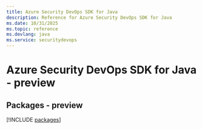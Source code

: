 ```yaml
---
title: Azure Security DevOps SDK for Java
description: Reference for Azure Security DevOps SDK for Java
ms.date: 10/31/2025
ms.topic: reference
ms.devlang: java
ms.service: securitydevops
---
```

# Azure Security DevOps SDK for Java - preview
## Packages - preview
[!INCLUDE [packages](security-devops-index.md)]